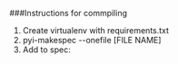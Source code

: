 ###Instructions for commpiling

1) Create virtualenv with requirements.txt
2) pyi-makespec --onefile [FILE NAME]
3) Add to spec: 
>
>
